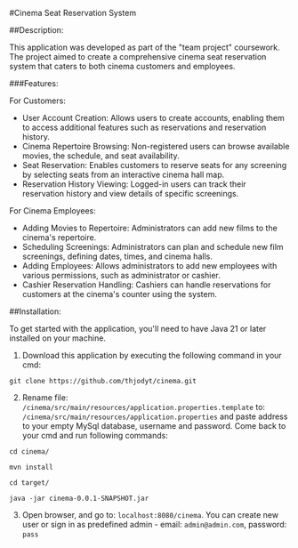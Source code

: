 #Cinema Seat Reservation System

##Description:

This application was developed as part of the "team project" coursework. The project aimed to create a comprehensive cinema seat reservation system that caters to both cinema customers and employees.

###Features:

For Customers:

* User Account Creation:
  Allows users to create accounts, enabling them to access additional features such as reservations and reservation history.
* Cinema Repertoire Browsing:
  Non-registered users can browse available movies, the schedule, and seat availability.
* Seat Reservation:
  Enables customers to reserve seats for any screening by selecting seats from an interactive cinema hall map.
* Reservation History Viewing:
  Logged-in users can track their reservation history and view details of specific screenings.

For Cinema Employees:
* Adding Movies to Repertoire:
  Administrators can add new films to the cinema's repertoire.
* Scheduling Screenings:
  Administrators can plan and schedule new film screenings, defining dates, times, and cinema halls.
* Adding Employees:
  Allows administrators to add new employees with various permissions, such as administrator or cashier.
* Cashier Reservation Handling:
  Cashiers can handle reservations for customers at the cinema's counter using the system.


##Installation:

To get started with the application, you'll need to have Java 21 or later installed on your machine.

1. Download this application by executing the following command in your cmd:

`git clone https://github.com/thjodyt/cinema.git`

2. Rename file: `/cinema/src/main/resources/application.properties.template` to: `/cinema/src/main/resources/application.properties` and paste address to your empty MySql database, username and password. Come back to your cmd and run following commands:

`cd cinema/`

`mvn install`

`cd target/`

`java -jar cinema-0.0.1-SNAPSHOT.jar`

3. Open browser, and go to: `localhost:8080/cinema`. You can create new user or sign in as predefined admin - email: `admin@admin.com`, password: `pass`

